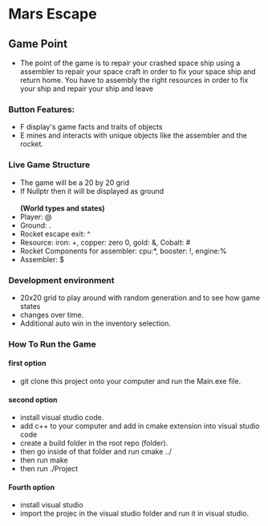 # Mars Escape
## Game Point

* The point of the game is to repair your crashed space ship using a assembler to 
repair your space craft in order to fix your space ship and return home. You have 
to assembly the right resources in order to fix your ship and repair your ship and 
leave

 ### Button Features:
* F display's game facts and traits of objects
* E mines and interacts with unique objects like the assembler and the rocket.

### Live Game Structure
* The game will be a 20 by 20 grid
* If Nullptr then it will be displayed as ground
   <br></br> 
    <strong>(World types and states)</strong>
* Player: @
* Ground: .
* Rocket escape exit: ^
* Resource: iron: +, copper: zero 0, gold: &, Cobalt: #
* Rocket Components for assembler: cpu:*, booster: !, engine:%
* Assembler: $

### Development environment
* 20x20 grid to play around with random generation and to see how game states 
* changes over time.
* Additional auto win in the inventory selection.

### How To Run the Game

#### first option

* git clone this project onto your computer and run the Main.exe file. 

#### second option 

* install visual studio code.
* add c++ to your computer and add in cmake extension into visual studio code
* create a build folder in the root repo (folder). 
* then go inside of that folder and run cmake ../
* then run make
* then run ./Project

#### Fourth option 

* install visual studio
* import the projec in the visual studio folder and run it in visual studio.
